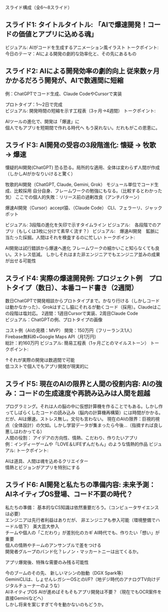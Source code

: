 スライド構成（全6～8スライド）
## スライド1: タイトルタイトル: 「AIで爆速開発！コードの価値とアプリに込める魂」
ビジュアル: AIがコードを生成するアニメーション風イラスト
トークポイント:  今日のテーマ：AIによる開発の劇的な効率化と、その先にあるもの  

## スライド2: AIによる開発効率の劇的向上  従来数ヶ月かかるだろう開発が、AIで数週間に短縮  
例：ChatGPTでコード生成、Claude CodeやCursorで実装

プロトタイプ：1～2日で完成  
ビジュアル: 開発時間の短縮を示す工程表（3ヶ月→4週間）
トークポイント:

AIツールの進化で、開発は「爆速」に  
個人でもアプリを短期間で作れる時代へ
もう戻れない。だれもがこの恩恵に。

## スライド3: AI開発の受容の3段階進化:  懐疑 → 牧歌 → 爆速  

懐疑的AI開発(ChatGPT) 恐る恐る。局所的な適用、全体は変わらず人間が作成（しかしAIがかなりいけると驚く）

牧歌的AI開発（ChatGPT, Claude, Gemini, Grok）  モジュール単位でコード生成、比較採用 
自分自身、フレームワークの勉強にもなる。（比較するとわかった気）
ここでの個人的失敗：リリース前の過剰改良（アンチパターン）

爆速AI開発（Cursor）accept猿、（Claude Code） CLI、フェラーリ、ジャックポット

ビジュアル: 3段階の進化を矢印で示すタイムライン
ビジュアル:　各段階でのアプリ（もしくは3枚に分けて素早く流す？）
ビジュアル:　爆速AI開発　鉱脈に当たった採掘。人間はそれを検査するのに忙しい
トークポイント:

AI開発は試行錯誤から爆速へ進化 
フレームワークの細かいこと知らなくても良い。ストレス低減。
しかしそれはまた非エンジニアでもエンジニア並みの成果が出せる可能性

## スライド4: 実際の爆速開発例:  プロジェクト例　プロトタイプ（数日）、本番コード書き（2週間）
数日ChatGPTで開発相談からプロトタイプまで。かなり行ける（しかしコードは動かなかった）、Grokはすこし脇にそれるが動くコード（採用）。Claudeはこの段階は塩対応。
2週間：1週目Cursorで実装、2周目Claude Code  
ビジュアル：ChatGPTの例、プロトタイプの画像

コスト例（AIの見積：MVP）  開発：150万円（フリーランス1人）  
Firebase無料枠+Google Maps API（月1万円）  
総計：約160万円
ビジュアル: 簡易工程表（1ヶ月ごとのマイルストーン）
トークポイント:

↑それが実際の開発は数週間で可能  
低コストで個人でもアプリ開発が現実的に

## スライド5: 現在のAIの限界と人間の役割内容:  AIの強み：コードの生成速度や再読み込みは人間を超越 
プログラミング。それは人の脳の中に仮想計算機を作ることでもある。しかし作ってしばらくしたコードの読み込み（脳内の計算機再構築）には時間がかかる。だが、AIは爆速。ストレス無し。文句も言わない。
現在のAIの限界：巨視的視点（全体設計）の欠如。しかし学習データが集まったら今後…（指摘すれば良し悪しはわかってる）  
人間の役割：  アイデアの方向性、情熱、こだわり、作りたいアプリ  
例：インディーゲームや「LOVE＆LIFEずんだもん」のような情熱的作品
ビジュアル: 
トークポイント:

AIは道具、人間は魂を込めるクリエイター  
情熱とビジョンがアプリを特別にする

## スライド6: AI開発と私たちの準備内容:  未来予測：  AIネイティブOS登場、コード不要の時代？  

私たちの準備：  基本的なCS知識は依然重要だろう。（コンピュータサイエンスは必要）  
エンジニアは先行者利益はありだが、
非エンジニアも参入可能（環境整備でハードル低下）  美大芸大参入   
チームや個人の「こだわり」が差別化のカギ 
AI時代でも、作りたい「想い」が重要  
個人の情熱やチームのアンサンブルで差をつける   
開発者グループのバンド化？レノン・マッカートニーは出てくるか。   

アプリ爆発後、特殊な需要のみ残る可能性

今のブームのその先、
新しいマシンの胎動（DGX Spark等）   
GeminiCLIは、しょせんレガシーOSとのI/F?（地デジ時代のアナログTV向けデジタルチューナーのような）   
AIネイティブOS
AIが進めばそもそもアプリ開発は不要？（現在でもOCR案件を直接Geminiなどへ）   
しかし将来を案じすぎて今を動かないのもどうか。   
